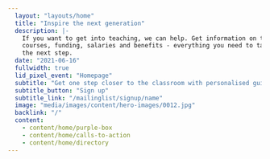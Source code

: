 ```yaml
---
  layout: "layouts/home"
  title: "Inspire the next generation"
  description: |-
    If you want to get into teaching, we can help. Get information on training
    courses, funding, salaries and benefits - everything you need to take
    the next step.
  date: "2021-06-16"
  fullwidth: true
  lid_pixel_event: "Homepage"
  subtitle: "Get one step closer to the classroom with personalised guidance to your inbox."
  subtitle_button: "Sign up"
  subtitle_link: "/mailinglist/signup/name"
  image: "media/images/content/hero-images/0012.jpg"
  backlink: "/"
  content:
    - content/home/purple-box
    - content/home/calls-to-action
    - content/home/directory
---
```

